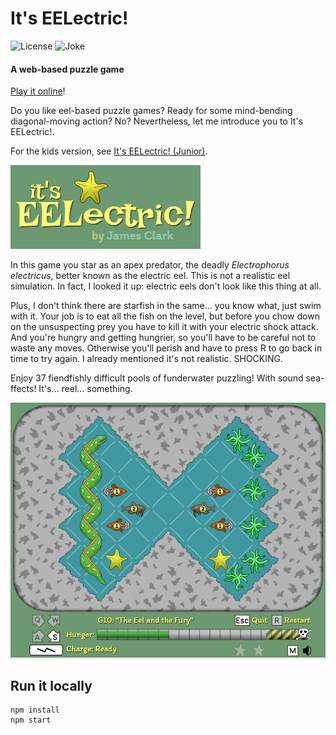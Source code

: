# It's EELectric!

![License](https://img.shields.io/badge/license-MIT-green)
![Joke](https://img.shields.io/badge/fish-tasty-blue)

#### A web-based puzzle game

[Play it online](https://sbj42.github.io/its-eelectric/game/)!

Do you like eel-based puzzle games?  Ready for some mind-bending diagonal-moving action?  No?  Nevertheless, let me introduce you to It's EELectric!.

For the kids version, see [It's EELectric! (Junior)](https://github.com/sbj42/its-eelectric-junior).

![title image](promo/title2.png)

In this game you star as an apex predator, the deadly _Electrophorus electricus_, better known as the electric eel. This is not a realistic eel simulation. In fact, I looked it up: electric eels don't look like this thing at all.

Plus, I don't think there are starfish in the same... you know what, just swim with it.  Your job is to eat all the fish on the level, but before you chow down on the unsuspecting prey you have to kill it with your electric shock attack.  And you're hungry and getting hungrier, so you'll have to be careful not to waste any moves.  Otherwise you'll perish and have to press R to go back in time to try again.  I already mentioned it's not realistic.  SHOCKING.

Enjoy 37 fiendfishly difficult pools of funderwater puzzling!  With sound sea-ffects!  It's... reel... something.

![example: level G10](promo/g10.png)

## Run it locally

~~~
npm install
npm start
~~~

